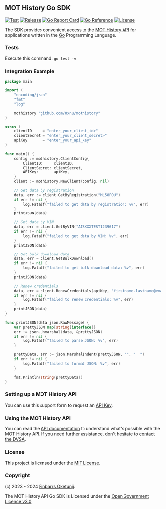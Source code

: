 ## MOT History Go SDK

[![Test](https://github.com/0xnu/mothistory/actions/workflows/test.yaml/badge.svg)](https://github.com/0xnu/mothistory/actions/workflows/test.yaml)
[![Release](https://img.shields.io/github/release/0xnu/mothistory.svg)](https://github.com/0xnu/mothistory/releases/latest)
[![Go Report Card](https://goreportcard.com/badge/github.com/0xnu/mothistory)](https://goreportcard.com/report/github.com/0xnu/mothistory)
[![Go Reference](https://pkg.go.dev/badge/github.com/0xnu/mothistory.svg)](https://pkg.go.dev/github.com/0xnu/mothistory)
[![License](https://img.shields.io/github/license/0xnu/mothistory)](/LICENSE)

The SDK provides convenient access to the [MOT History API](https://documentation.history.mot.api.gov.uk/) for applications written in the [Go](https://go.dev/) Programming Language.

### Tests

Execute this command: `go test -v`

### Integration Example

```go
package main

import (
	"encoding/json"
	"fmt"
	"log"

	mothistory "github.com/0xnu/mothistory"
)

const (
	clientID     = "enter_your_client_id>"
	clientSecret = "enter_your_client_secret>"
	apiKey       = "enter_your_api_key"
)

func main() {
	config := mothistory.ClientConfig{
		ClientID:     clientID,
		ClientSecret: clientSecret,
		APIKey:       apiKey,
	}
	client := mothistory.NewClient(config, nil)

	// Get data by registration
	data, err := client.GetByRegistration("ML58FOU")
	if err != nil {
		log.Fatalf("failed to get data by registration: %v", err)
	}
	printJSON(data)

	// Get data by VIN
	data, err = client.GetByVIN("AISXXXTEST1239617")
	if err != nil {
		log.Fatalf("failed to get data by VIN: %v", err)
	}
	printJSON(data)

	// Get bulk download data
	data, err = client.GetBulkDownload()
	if err != nil {
		log.Fatalf("failed to get bulk download data: %v", err)
	}
	printJSON(data)

	// Renew credentials
	data, err = client.RenewCredentials(apiKey, "firstname.lastname@example.com")
	if err != nil {
		log.Fatalf("failed to renew credentials: %v", err)
	}
	printJSON(data)
}

func printJSON(data json.RawMessage) {
	var prettyJSON map[string]interface{}
	err := json.Unmarshal(data, &prettyJSON)
	if err != nil {
		log.Fatalf("failed to parse JSON: %v", err)
	}

	prettyData, err := json.MarshalIndent(prettyJSON, "", "  ")
	if err != nil {
		log.Fatalf("failed to format JSON: %v", err)
	}

	fmt.Println(string(prettyData))
}
```

### Setting up a MOT History API

You can use this support form to request an [API Key](https://documentation.history.mot.api.gov.uk/mot-history-api/register).


### Using the MOT History API

You can read the [API documentation](https://documentation.history.mot.api.gov.uk/) to understand what's possible with the MOT History API. If you need further assistance, don't hesitate to [contact the DVSA](https://documentation.history.mot.api.gov.uk/mot-history-api/support).


### License

This project is licensed under the [MIT License](./LICENSE).


### Copyright

(c) 2023 - 2024 [Finbarrs Oketunji](https://finbarrs.eu).

The MOT History API Go SDK is Licensed under the [Open Government Licence v3.0](
https://www.nationalarchives.gov.uk/doc/open-government-licence/version/3/)
